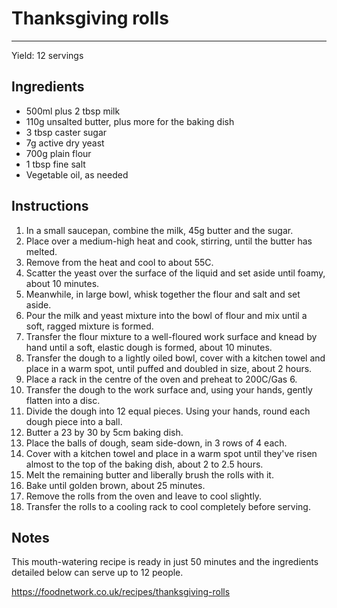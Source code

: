 # Thanksgiving rolls
---
Yield: 12 servings

## Ingredients
- 500ml plus 2 tbsp milk
- 110g unsalted butter, plus more for the baking dish
- 3 tbsp caster sugar
- 7g active dry yeast
- 700g plain flour
- 1 tbsp fine salt
- Vegetable oil, as needed

## Instructions
1. In a small saucepan, combine the milk, 45g butter and the sugar.
2. Place over a medium-high heat and cook, stirring, until the butter has melted.
3. Remove from the heat and cool to about 55C.
4. Scatter the yeast over the surface of the liquid and set aside until foamy, about 10 minutes.
5. Meanwhile, in large bowl, whisk together the flour and salt and set aside.
6. Pour the milk and yeast mixture into the bowl of flour and mix until a soft, ragged mixture is formed.
7. Transfer the flour mixture to a well-floured work surface and knead by hand until a soft, elastic dough is formed, about 10 minutes.
8. Transfer the dough to a lightly oiled bowl, cover with a kitchen towel and place in a warm spot, until puffed and doubled in size, about 2 hours.
9. Place a rack in the centre of the oven and preheat to 200C/Gas 6.
10. Transfer the dough to the work surface and, using your hands, gently flatten into a disc.
11. Divide the dough into 12 equal pieces. Using your hands, round each dough piece into a ball.
12. Butter a 23 by 30 by 5cm baking dish.
13. Place the balls of dough, seam side-down, in 3 rows of 4 each.
14. Cover with a kitchen towel and place in a warm spot until they've risen almost to the top of the baking dish, about 2 to 2.5 hours.
15. Melt the remaining butter and liberally brush the rolls with it.
16. Bake until golden brown, about 25 minutes.
17. Remove the rolls from the oven and leave to cool slightly.
18. Transfer the rolls to a cooling rack to cool completely before serving.

## Notes

This mouth-watering recipe is ready in just 50 minutes and the ingredients detailed below can serve up to 12 people.

https://foodnetwork.co.uk/recipes/thanksgiving-rolls

